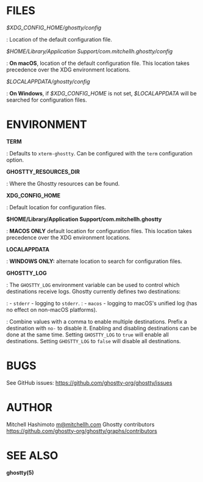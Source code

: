 # FILES

_\$XDG_CONFIG_HOME/ghostty/config_

: Location of the default configuration file.

_\$HOME/Library/Application Support/com.mitchellh.ghostty/config_

: **On macOS**, location of the default configuration file. This location takes
precedence over the XDG environment locations.

_\$LOCALAPPDATA/ghostty/config_

: **On Windows**, if _\$XDG_CONFIG_HOME_ is not set, _\$LOCALAPPDATA_ will be searched
for configuration files.

# ENVIRONMENT

**TERM**

: Defaults to `xterm-ghostty`. Can be configured with the `term` configuration option.

**GHOSTTY_RESOURCES_DIR**

: Where the Ghostty resources can be found.

**XDG_CONFIG_HOME**

: Default location for configuration files.

**$HOME/Library/Application Support/com.mitchellh.ghostty**

: **MACOS ONLY** default location for configuration files. This location takes
precedence over the XDG environment locations.

**LOCALAPPDATA**

: **WINDOWS ONLY:** alternate location to search for configuration files.

**GHOSTTY_LOG**

: The `GHOSTTY_LOG` environment variable can be used to control which
destinations receive logs. Ghostty currently defines two destinations:

: - `stderr` - logging to `stderr`.
: - `macos` - logging to macOS's unified log (has no effect on non-macOS platforms).

: Combine values with a comma to enable multiple destinations. Prefix a
destination with `no-` to disable it. Enabling and disabling destinations
can be done at the same time. Setting `GHOSTTY_LOG` to `true` will enable all
destinations. Setting `GHOSTTY_LOG` to `false` will disable all destinations.

# BUGS

See GitHub issues: <https://github.com/ghostty-org/ghostty/issues>

# AUTHOR

Mitchell Hashimoto <m@mitchellh.com>
Ghostty contributors <https://github.com/ghostty-org/ghostty/graphs/contributors>

# SEE ALSO

**ghostty(5)**
